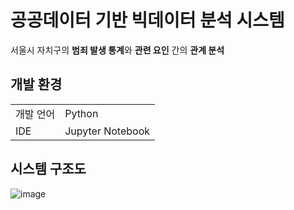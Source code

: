# 공공데이터 기반 빅데이터 분석 시스템
서울시 자치구의 **범죄 발생 통계**와 **관련 요인** 간의 **관계 분석**

## 개발 환경
<table>
  <tr>
    <td>개발 언어</td>
    <td>Python</td>
  </tr>
  <tr>
    <td>IDE</td>
    <td>Jupyter Notebook</td>
  </tr>
</table>

## 시스템 구조도
![image](https://user-images.githubusercontent.com/61930770/203266635-a7967b1c-3a39-42ac-b067-bbc7c64452bf.png)
